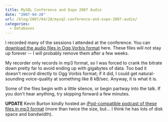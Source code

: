 ```yaml
---
title: MySQL Conference and Expo 2007 Audio
date: "2007-04-28"
url: /blog/2007/04/28/mysql-conference-and-expo-2007-audio/
categories:
  - Databases
---
```


I recorded many of the sessions I attended at the conference. You can [download the audio files in Ogg Vorbis format][1] here. These files will not stay up forever -- I will probably remove them after a few weeks.

My recorder only records in mp3 format, so I was forced to crank the bitrate down pretty far to avoid ending up with gigabytes of data. Too bad it doesn't record directly to Ogg Vorbis format; if it did, I could get natural-sounding voice-quality at something like 8 kB/sec. Anyway, it is what it is.

Some of the files begin with a little silence, or begin partway into the talk. If you don't hear anything, try skipping forward a few minutes.

**UPDATE** Kevin Burton kindly hosted an [iPod-compatible podcast of these files in mp3 format][2] (more than twice the size, but&#8230; I think he has lots of disk space and bandwidth).

 [1]: http://www.xaprb.com/presentations/mysqlconf2007
 [2]: http://www.feedblog.org/2007/05/unofficial_mysq.html
